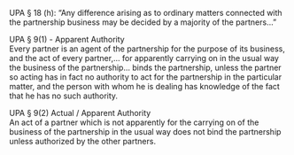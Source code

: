 UPA § 18 (h): 
“Any difference arising as to ordinary matters connected with the partnership business may be decided by a majority of the partners...”


UPA § 9(1) - Apparent Authority  
Every partner is an agent of the partnership for the purpose of its business, and the act of every partner,... for apparently carrying on in the usual way the business of the partnership... binds the partnership, unless the partner so acting has in fact no authority to act for the partnership in the particular matter, and the person with whom he is dealing has knowledge of the fact that he has no such authority.

UPA § 9(2) Actual / Apparent Authority  
An act of a partner which is not apparently for the carrying on of the business of the partnership in the usual way does not bind the partnership unless authorized by the other partners.